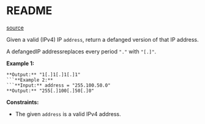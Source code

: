 # README #
[source](https://leetcode.com/problems/defanging-an-ip-address/)

Given a valid (IPv4) IP `address`, return a defanged version of that IP address.

A defangedIP addressreplaces every period `"."` with `"[.]"`.


**Example 1:**
```**Input:** address = "1.1.1.1"
**Output:** "1[.]1[.]1[.]1"
```**Example 2:**
```**Input:** address = "255.100.50.0"
**Output:** "255[.]100[.]50[.]0"
```

**Constraints:**


+ The given `address` is a valid IPv4 address.

